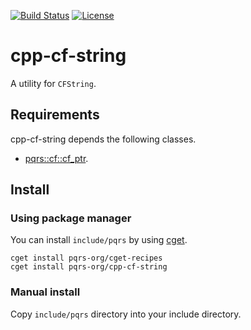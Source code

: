 [![Build Status](https://travis-ci.com/pqrs-org/cpp-cf-string.svg?branch=master)](https://travis-ci.com/pqrs-org/cpp-cf-string)
[![License](https://img.shields.io/badge/license-Boost%20Software%20License-blue.svg)](https://github.com/pqrs-org/cpp-cf-string/blob/master/LICENSE.md)

# cpp-cf-string

A utility for `CFString`.

## Requirements

cpp-cf-string depends the following classes.

- [pqrs::cf::cf_ptr](https://github.com/pqrs-org/cpp-cf-cf_ptr).

## Install

### Using package manager

You can install `include/pqrs` by using [cget](https://github.com/pfultz2/cget).

```shell
cget install pqrs-org/cget-recipes
cget install pqrs-org/cpp-cf-string
```

### Manual install

Copy `include/pqrs` directory into your include directory.
